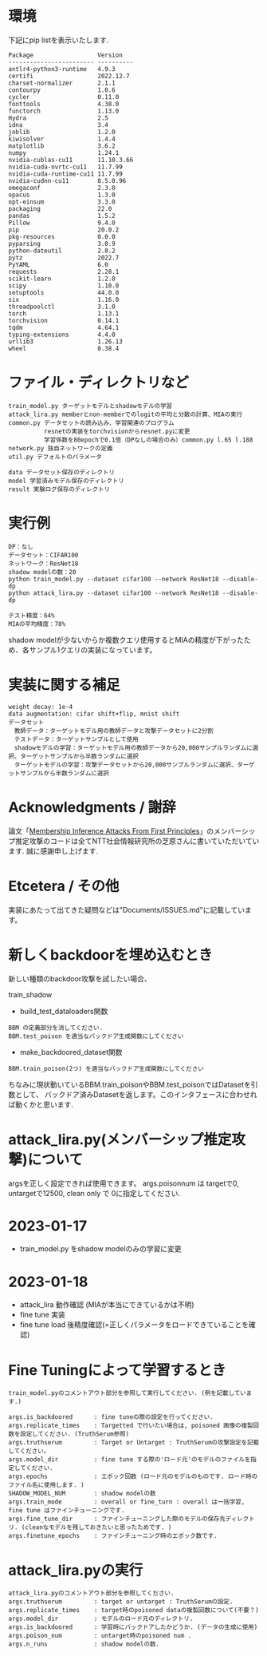# 環境
下記にpip listを表示いたします.
```
Package                  Version   
------------------------ ----------
antlr4-python3-runtime   4.9.3     
certifi                  2022.12.7 
charset-normalizer       2.1.1     
contourpy                1.0.6     
cycler                   0.11.0    
fonttools                4.38.0    
functorch                1.13.0    
Hydra                    2.5       
idna                     3.4       
joblib                   1.2.0     
kiwisolver               1.4.4     
matplotlib               3.6.2     
numpy                    1.24.1    
nvidia-cublas-cu11       11.10.3.66
nvidia-cuda-nvrtc-cu11   11.7.99   
nvidia-cuda-runtime-cu11 11.7.99   
nvidia-cudnn-cu11        8.5.0.96  
omegaconf                2.3.0     
opacus                   1.3.0     
opt-einsum               3.3.0     
packaging                22.0      
pandas                   1.5.2     
Pillow                   9.4.0     
pip                      20.0.2    
pkg-resources            0.0.0     
pyparsing                3.0.9     
python-dateutil          2.8.2     
pytz                     2022.7    
PyYAML                   6.0       
requests                 2.28.1    
scikit-learn             1.2.0     
scipy                    1.10.0    
setuptools               44.0.0    
six                      1.16.0    
threadpoolctl            3.1.0     
torch                    1.13.1    
torchvision              0.14.1    
tqdm                     4.64.1    
typing-extensions        4.4.0     
urllib3                  1.26.13   
wheel                    0.38.4   
```
# ファイル・ディレクトリなど
```
train_model.py ターゲットモデルとshadowモデルの学習
attack_lira.py memberとnon-memberでのlogitの平均と分散の計算、MIAの実行
common.py データセットの読み込み、学習関連のプログラム
          resnetの実装をtorchvisionからresnet.pyに変更
          学習係数を80epochで0.1倍（DPなしの場合のみ）common.py l.65 l.188
network.py 独自ネットワークの定義
util.py デフォルトのパラメータ

data データセット保存のディレクトリ
model 学習済みモデル保存のディレクトリ
result 実験ログ保存のディレクトリ
```

# 実行例
```
DP：なし
データセット：CIFAR100
ネットワーク：ResNet18
shadow modelの数：20
python train_model.py --dataset cifar100 --network ResNet18 --disable-dp
python attack_lira.py --dataset cifar100 --network ResNet18 --disable-dp

テスト精度：64%
MIAの平均精度：78%
```
shadow modelが少ないからか複数クエリ使用するとMIAの精度が下がったため、各サンプル1クエリの実装になっています。


# 実装に関する補足
```
weight decay: 1e-4
data augmentation: cifar shift+flip, mnist shift
データセット
　教師データ：ターゲットモデル用の教師データと攻撃データセットに2分割
　テストデータ：ターゲットサンプルとして使用
　shadowモデルの学習：ターゲットモデル用の教師データから20,000サンプルランダムに選択、ターゲットサンプルから半数ランダムに選択
　ターゲットモデルの学習：攻撃データセットから20,000サンプルランダムに選択、ターゲットサンプルから半数ランダムに選択
```

# Acknowledgments / 謝辞
論文「[Membership Inference Attacks From First Principles](https://arxiv.org/abs/2112.03570)」のメンバーシップ推定攻撃のコードは全てNTT社会情報研究所の芝原さんに書いていただいています. 誠に感謝申し上げます.

# Etcetera / その他
実装にあたって出てきた疑問などは"Documents/ISSUES.md"に記載しています。

# 新しくbackdoorを埋め込むとき
新しい種類のbackdoor攻撃を試したい場合、

train_shadow
- build_test_dataloaders関数
```
BBM の定義部分を消してください. 
BBM.test_poison を適当なバックドア生成関数にしてください
```
- make_backdoored_dataset関数
```
BBM.train_poison(2つ) を適当なバックドア生成関数にしてください
```
ちなみに現状動いているBBM.train_poisonやBBM.test_poisonではDatasetを引数として、
バックドア済みDatasetを返します。このインタフェースに合わせれば動くかと思います.

# attack_lira.py(メンバーシップ推定攻撃)について
argsを正しく設定できれば使用できます。
args.poisonnum は targetで0, untargetで12500, clean only で 0に指定してください.

# 2023-01-17
- train_model.py をshadow modelのみの学習に変更

# 2023-01-18
- attack_lira 動作確認 (MIAが本当にできているかは不明)
- fine tune 実装
- fine tune load 後精度確認(=正しくパラメータをロードできていることを確認)

# Fine Tuningによって学習するとき
```
train_model.pyのコメントアウト部分を参照して実行してください. (例を記載しています.)

args.is_backdoored      : fine tuneの際の設定を行ってください.
args.replicate_times    : Targetted で行いたい場合は, poisoned 画像の複製回数を設定してください. (TruthSerum参照)
args.truthserum         : Target or Untarget : TruthSerumの攻撃設定を記載してください。
args.model_dir          : fine tune する際の'ロード元'のモデルのファイルを指定してください.
args.epochs             : エポック回数 (ロード元のモデルのものです. ロード時のファイル名に使用します. )
SHADOW_MODEL_NUM        : shadow modelの数
args.train_mode         : overall or fine_turn : overall は一括学習, fine tune はファインチューニングです.
args.fine_tune_dir      : ファインチューニングした際のモデルの保存先ディレクトリ. (cleanなモデルを残しておきたいと思ったためです. )
args.finetune_epochs    : ファインチューニング時のエポック数です.
```

# attack_lira.pyの実行
```
attack_lira.pyのコメントアウト部分を参照してください.
args.truthserum         : target or untarget : TruthSerumの設定.
args.replicate_times    : target時のpoisoned dataの複製回数について(不要？)
args.model_dir          : モデルのロード元のディレクトリ. 
args.is_backdoored      : 学習時にバックドアしたかどうか. (データの生成に使用)
args.poison_num         : untarget時のpoisoned num .
args.n_runs             : shadow modelの数. 
```